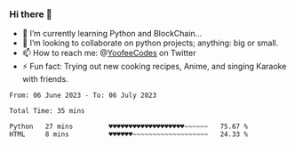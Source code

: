 ### Hi there 👋

<!--
**Sara-Pak/Sara-Pak** is a ✨ _special_ ✨ repository because its `README.md` (this file) appears on your GitHub profile.

Here are some ideas to get you started:
- 🤔 I’m looking for help with ...
- 💬 Ask me about ...
- 😄 Pronouns: ...


- 🔭 I’m currently working on getting certified in Google's IT Automation with Python and doing #100daysofcode in Python. 
-->
- 🌱 I’m currently learning Python and BlockChain...
- 👯 I’m looking to collaborate on python projects; anything: big or small.
- 📫 How to reach me: @[YoofeeCodes](https://twitter.com/YoofeeCodes) on Twitter
- ⚡ Fun fact: Trying out new cooking recipes, Anime, and singing Karaoke with friends.


<!--START_SECTION:waka-->

```text
From: 06 June 2023 - To: 06 July 2023

Total Time: 35 mins

Python   27 mins         ♥♥♥♥♥♥♥♥♥♥♥♥♥♥♥♥♥♥♥~~~~~~   75.67 %
HTML     8 mins          ♥♥♥♥♥♥~~~~~~~~~~~~~~~~~~~   24.33 %
```

<!--END_SECTION:waka-->
